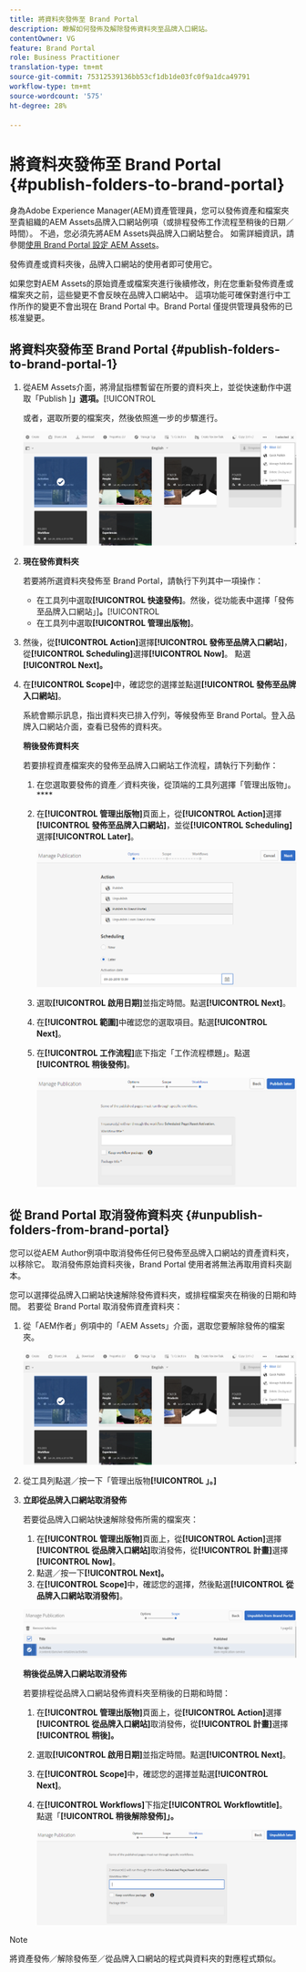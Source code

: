 ```yaml
---
title: 將資料夾發佈至 Brand Portal
description: 瞭解如何發佈及解除發佈資料夾至品牌入口網站。
contentOwner: VG
feature: Brand Portal
role: Business Practitioner
translation-type: tm+mt
source-git-commit: 75312539136bb53cf1db1de03fc0f9a1dca49791
workflow-type: tm+mt
source-wordcount: '575'
ht-degree: 28%

---
```



# 將資料夾發佈至 Brand Portal {#publish-folders-to-brand-portal}

身為Adobe Experience Manager(AEM)資產管理員，您可以發佈資產和檔案夾至貴組織的AEM Assets品牌入口網站例項（或排程發佈工作流程至稍後的日期／時間）。 不過，您必須先將AEM Assets與品牌入口網站整合。 如需詳細資訊，請參閱[使用 Brand Portal 設定 AEM Assets](configure-aem-assets-with-brand-portal.md)。

發佈資產或資料夾後，品牌入口網站的使用者即可使用它。

如果您對AEM Assets的原始資產或檔案夾進行後續修改，則在您重新發佈資產或檔案夾之前，這些變更不會反映在品牌入口網站中。 這項功能可確保對進行中工作所作的變更不會出現在 Brand Portal 中。Brand Portal 僅提供管理員發佈的已核准變更。

## 將資料夾發佈至 Brand Portal {#publish-folders-to-brand-portal-1}

1. 從AEM Assets介面，將滑鼠指標暫留在所要的資料夾上，並從快速動作中選取「Publish ]**」選項。**[!UICONTROL 

   或者，選取所要的檔案夾，然後依照進一步的步驟進行。

   ![publish2bp](assets/publish2bp.png)

2. **現在發佈資料夾**

   若要將所選資料夾發佈至 Brand Portal，請執行下列其中一項操作：

   * 在工具列中選取&#x200B;**[!UICONTROL 快速發佈]**。然後，從功能表中選擇「發佈至品牌入口網站」]**。**[!UICONTROL 
   * 在工具列中選取&#x200B;**[!UICONTROL 管理出版物]**。

3. 然後，從&#x200B;**[!UICONTROL Action]**&#x200B;選擇&#x200B;**[!UICONTROL 發佈至品牌入口網站]**，從&#x200B;**[!UICONTROL Scheduling]**&#x200B;選擇&#x200B;**[!UICONTROL Now]**。 點選&#x200B;**[!UICONTROL Next]。**
4. 在&#x200B;**[!UICONTROL Scope]**&#x200B;中，確認您的選擇並點選&#x200B;**[!UICONTROL 發佈至品牌入口網站]**。

   系統會顯示訊息，指出資料夾已排入佇列，等候發佈至 Brand Portal。登入品牌入口網站介面，查看已發佈的資料夾。

   **稍後發佈資料夾**

   若要排程資產檔案夾的發佈至品牌入口網站工作流程，請執行下列動作：

   1. 在您選取要發佈的資產／資料夾後，從頂端的工具列選擇「管理出版物」。****
   2. 在&#x200B;**[!UICONTROL 管理出版物]**&#x200B;頁面上，從&#x200B;**[!UICONTROL Action]**&#x200B;選擇&#x200B;**[!UICONTROL 發佈至品牌入口網站]**，並從&#x200B;**[!UICONTROL Scheduling]**&#x200B;選擇&#x200B;**[!UICONTROL Later]**。

      ![publishlaterbp](assets/publishlaterbp.png)

   3. 選取&#x200B;**[!UICONTROL 啟用日期]**&#x200B;並指定時間。點選&#x200B;**[!UICONTROL Next]**。
   4. 在&#x200B;**[!UICONTROL 範圍]**&#x200B;中確認您的選取項目。點選&#x200B;**[!UICONTROL Next]**。
   5. 在&#x200B;**[!UICONTROL 工作流程]**&#x200B;底下指定「工作流程標題」。點選&#x200B;**[!UICONTROL 稍後發佈]**。

      ![managerchedulepub](assets/manageschedulepub.png)

## 從 Brand Portal 取消發佈資料夾 {#unpublish-folders-from-brand-portal}

您可以從AEM Author例項中取消發佈任何已發佈至品牌入口網站的資產資料夾，以移除它。 取消發佈原始資料夾後，Brand Portal 使用者將無法再取用資料夾副本。

您可以選擇從品牌入口網站快速解除發佈資料夾，或排程檔案夾在稍後的日期和時間。 若要從 Brand Portal 取消發佈資產資料夾：

1. 從「AEM作者」例項中的「AEM Assets」介面，選取您要解除發佈的檔案夾。

   ![publish2bp-1](assets/publish2bp-1.png)

2. 從工具列點選／按一下「管理出版物&#x200B;**[!UICONTROL 」。]**

3. **立即從品牌入口網站取消發佈**

   若要從品牌入口網站快速解除發佈所需的檔案夾：

   1. 在&#x200B;**[!UICONTROL 管理出版物]**&#x200B;頁面上，從&#x200B;**[!UICONTROL Action]**&#x200B;選擇&#x200B;**[!UICONTROL 從品牌入口網站]**&#x200B;取消發佈，從&#x200B;**[!UICONTROL 計畫]**&#x200B;選擇&#x200B;**[!UICONTROL Now]**。
   2. 點選／按一下&#x200B;**[!UICONTROL Next]。**
   3. 在&#x200B;**[!UICONTROL Scope]**&#x200B;中，確認您的選擇，然後點選&#x200B;**[!UICONTROL 從品牌入口網站取消發佈]**。

   ![confirm-unpublish](assets/confirm-unpublish.png)

   **稍後從品牌入口網站取消發佈**

   若要排程從品牌入口網站發佈資料夾至稍後的日期和時間：

   1. 在&#x200B;**[!UICONTROL 管理出版物]**&#x200B;頁面上，從&#x200B;**[!UICONTROL Action]**&#x200B;選擇&#x200B;**[!UICONTROL 從品牌入口網站]**&#x200B;取消發佈，從&#x200B;**[!UICONTROL 計畫]**&#x200B;選擇&#x200B;**[!UICONTROL 稍後]。**
   2. 選取&#x200B;**[!UICONTROL 啟用日期]**&#x200B;並指定時間。點選&#x200B;**[!UICONTROL Next]**。
   3. 在&#x200B;**[!UICONTROL Scope]**&#x200B;中，確認您的選擇並點選&#x200B;**[!UICONTROL Next]**。
   4. 在&#x200B;**[!UICONTROL Workflows]**&#x200B;下指定&#x200B;**[!UICONTROL Workflowtitle]**。 點選「**[!UICONTROL 稍後解除發佈]」。**

      ![unpublishworkflows](assets/unpublishworkflows.png)


>[!NOTE]
>
>將資產發佈／解除發佈至／從品牌入口網站的程式與資料夾的對應程式類似。
